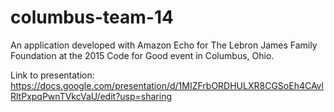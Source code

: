 # columbus-team-14

An application developed with Amazon Echo for The Lebron James Family Foundation at the 2015 Code for Good event in Columbus, Ohio.

Link to presentation: https://docs.google.com/presentation/d/1MIZFrbORDHULXR8CGSoEh4CAvlRltPxpqPwnTVkcVaU/edit?usp=sharing
